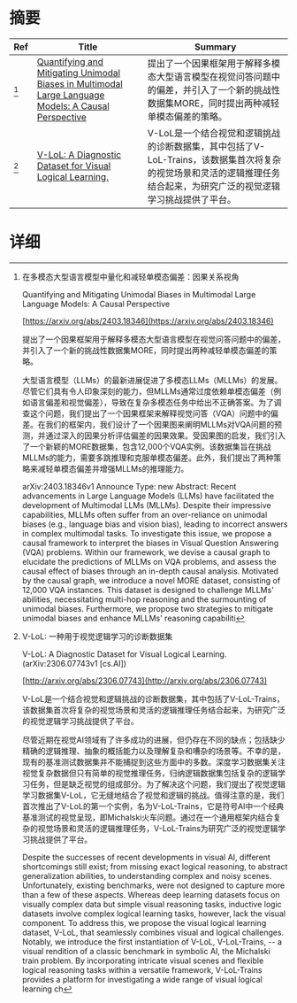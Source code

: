 # 摘要

| Ref | Title | Summary |
| --- | --- | --- |
| [^1] | [Quantifying and Mitigating Unimodal Biases in Multimodal Large Language Models: A Causal Perspective](https://arxiv.org/abs/2403.18346) | 提出了一个因果框架用于解释多模态大型语言模型在视觉问答问题中的偏差，并引入了一个新的挑战性数据集MORE，同时提出两种减轻单模态偏差的策略。 |
| [^2] | [V-LoL: A Diagnostic Dataset for Visual Logical Learning.](http://arxiv.org/abs/2306.07743) | V-LoL是一个结合视觉和逻辑挑战的诊断数据集，其中包括了V-LoL-Trains，该数据集首次将复杂的视觉场景和灵活的逻辑推理任务结合起来，为研究广泛的视觉逻辑学习挑战提供了平台。 |

# 详细

[^1]: 在多模态大型语言模型中量化和减轻单模态偏差：因果关系视角

    Quantifying and Mitigating Unimodal Biases in Multimodal Large Language Models: A Causal Perspective

    [https://arxiv.org/abs/2403.18346](https://arxiv.org/abs/2403.18346)

    提出了一个因果框架用于解释多模态大型语言模型在视觉问答问题中的偏差，并引入了一个新的挑战性数据集MORE，同时提出两种减轻单模态偏差的策略。

    

    大型语言模型（LLMs）的最新进展促进了多模态LLMs（MLLMs）的发展。尽管它们具有令人印象深刻的能力，但MLLMs通常过度依赖单模态偏差（例如语言偏差和视觉偏差），导致在复杂多模态任务中给出不正确答案。为了调查这个问题，我们提出了一个因果框架来解释视觉问答（VQA）问题中的偏差。在我们的框架内，我们设计了一个因果图来阐明MLLMs对VQA问题的预测，并通过深入的因果分析评估偏差的因果效果。受因果图的启发，我们引入了一个新颖的MORE数据集，包含12,000个VQA实例。该数据集旨在挑战MLLMs的能力，需要多跳推理和克服单模态偏差。此外，我们提出了两种策略来减轻单模态偏差并增强MLLMs的推理能力。

    arXiv:2403.18346v1 Announce Type: new  Abstract: Recent advancements in Large Language Models (LLMs) have facilitated the development of Multimodal LLMs (MLLMs). Despite their impressive capabilities, MLLMs often suffer from an over-reliance on unimodal biases (e.g., language bias and vision bias), leading to incorrect answers in complex multimodal tasks. To investigate this issue, we propose a causal framework to interpret the biases in Visual Question Answering (VQA) problems. Within our framework, we devise a causal graph to elucidate the predictions of MLLMs on VQA problems, and assess the causal effect of biases through an in-depth causal analysis. Motivated by the causal graph, we introduce a novel MORE dataset, consisting of 12,000 VQA instances. This dataset is designed to challenge MLLMs' abilities, necessitating multi-hop reasoning and the surmounting of unimodal biases. Furthermore, we propose two strategies to mitigate unimodal biases and enhance MLLMs' reasoning capabiliti
    
[^2]: V-LoL: 一种用于视觉逻辑学习的诊断数据集

    V-LoL: A Diagnostic Dataset for Visual Logical Learning. (arXiv:2306.07743v1 [cs.AI])

    [http://arxiv.org/abs/2306.07743](http://arxiv.org/abs/2306.07743)

    V-LoL是一个结合视觉和逻辑挑战的诊断数据集，其中包括了V-LoL-Trains，该数据集首次将复杂的视觉场景和灵活的逻辑推理任务结合起来，为研究广泛的视觉逻辑学习挑战提供了平台。

    

    尽管近期在视觉AI领域有了许多成功的进展，但仍存在不同的缺点；包括缺少精确的逻辑推理、抽象的概括能力以及理解复杂和嘈杂的场景等。不幸的是，现有的基准测试数据集并不能捕捉到这些方面中的多数。深度学习数据集关注视觉复杂数据但只有简单的视觉推理任务，归纳逻辑数据集包括复杂的逻辑学习任务，但是缺乏视觉的组成部分。为了解决这个问题，我们提出了视觉逻辑学习数据集V-LoL，它无缝地结合了视觉和逻辑的挑战。值得注意的是，我们首次推出了V-LoL的第一个实例，名为V-LoL-Trains，它是符号AI中一个经典基准测试的视觉呈现，即Michalski火车问题。通过在一个通用框架内结合复杂的视觉场景和灵活的逻辑推理任务，V-LoL-Trains为研究广泛的视觉逻辑学习挑战提供了平台。

    Despite the successes of recent developments in visual AI, different shortcomings still exist; from missing exact logical reasoning, to abstract generalization abilities, to understanding complex and noisy scenes. Unfortunately, existing benchmarks, were not designed to capture more than a few of these aspects. Whereas deep learning datasets focus on visually complex data but simple visual reasoning tasks, inductive logic datasets involve complex logical learning tasks, however, lack the visual component. To address this, we propose the visual logical learning dataset, V-LoL, that seamlessly combines visual and logical challenges. Notably, we introduce the first instantiation of V-LoL, V-LoL-Trains, -- a visual rendition of a classic benchmark in symbolic AI, the Michalski train problem. By incorporating intricate visual scenes and flexible logical reasoning tasks within a versatile framework, V-LoL-Trains provides a platform for investigating a wide range of visual logical learning ch
    

